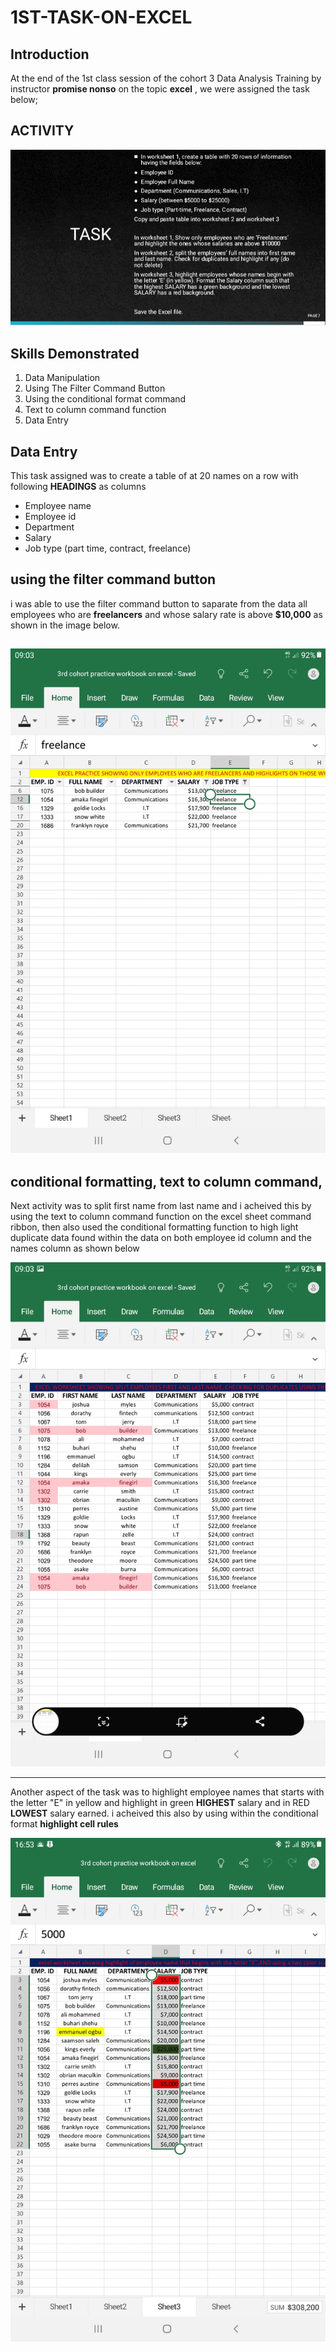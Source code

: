 # 1ST-TASK-ON-EXCEL
## Introduction
At the end of the 1st class session of the cohort 3 Data Analysis Training by instructor **promise nonso** on the topic **excel** , we were assigned the task below;

**ACTIVITY**
---
![](https://github.com/Joshuasanda/1ST-PROJECT-ON-EXCEL/blob/main/Screenshot1_20230726-151807_Document%20Viewer.jpg)

## Skills Demonstrated

1. Data Manipulation
2. Using The Filter Command Button
3. Using the conditional format command
4. Text to column command function
5. Data Entry

## Data Entry
This task assigned was to create a table of at 20 names on a row with following **HEADINGS** as columns
- Employee name
- Employee id
- Department
- Salary
- Job type (part time, contract, freelance)

## using the filter command button

i was able to use the filter command button to saparate from the data all employees who are **freelancers** and whose salary rate is above **$10,000** as shown in the image below.

![](https://github.com/Joshuasanda/1ST-PROJECT-ON-EXCEL/blob/main/Screenshot%201_20230723-090325_Excel.jpg)
---
## conditional formatting, text to column command, 

Next activity was to split first name from last name and i acheived this by using the text to column command function on the excel sheet command ribbon, then also used the conditional formatting function to high light duplicate data found within the data on both employee id column and the names column as shown below


![](https://github.com/Joshuasanda/1ST-PROJECT-ON-EXCEL/blob/main/Screenshot%202_20230723-090329_Excel.jpg)

---
Another aspect of the task was to highlight employee names that starts with the letter "E" in yellow and highlight in green **HIGHEST** salary and in RED **LOWEST** salary earned. i acheived this also by using within the conditional format **highlight cell rules**


![](https://github.com/Joshuasanda/1ST-PROJECT-ON-EXCEL/blob/main/screenshot%203_20230723-165306_Excel.jpg)

  
 

 
 

 
 
 

